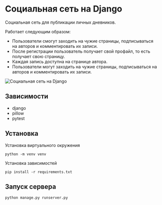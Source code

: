 Социальная сеть на Django
=============================== 

Cоциальная сеть для публикации личных дневников.

Работает следующим образом: 
- Пользователи смогут заходить на чужие страницы, подписываться на авторов и комментировать их записи.
- После регистрации пользователь получает свой профайл, то есть получает свою страницу.
- Каждая запись доступна на странице автора.
- Пользователи могут заходить на чужие страницы, подписываться на авторов и комментировать их записи.

![Социальная сеть на Django](https://thumb.cloud.mail.ru/weblink/thumb/xw1/2tZ3/3fkdyEL8n/Yatube.jpg "Социальная сеть на Django")

## Зависимости
- django
- pillow
- pytest

## Установка
Установка виртуального окружения

`python -m venv venv`

Установка зависимостей

`pip install -r requirements.txt`

## Запуск сервера
`python manage.py runserver.py`

